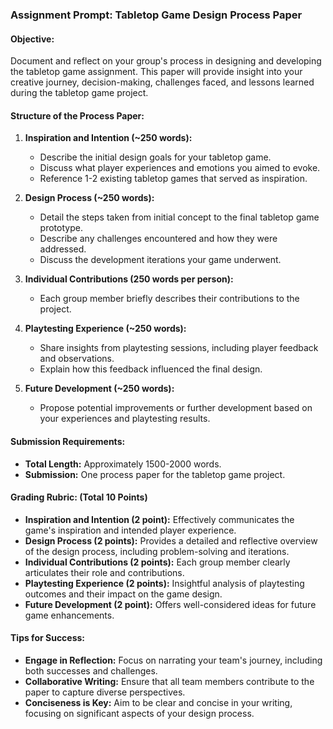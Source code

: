 ### Assignment Prompt: Tabletop Game Design Process Paper

#### Objective:
Document and reflect on your group's process in designing and developing the tabletop game assignment. This paper will provide insight into your creative journey, decision-making, challenges faced, and lessons learned during the tabletop game project.

#### Structure of the Process Paper:
1. **Inspiration and Intention (~250 words):**
   - Describe the initial design goals for your tabletop game.
   - Discuss what player experiences and emotions you aimed to evoke.
   - Reference 1-2 existing tabletop games that served as inspiration.

2. **Design Process (~250 words):**
   - Detail the steps taken from initial concept to the final tabletop game prototype.
   - Describe any challenges encountered and how they were addressed.
   - Discuss the development iterations your game underwent.

3. **Individual Contributions (250 words per person):**
   - Each group member briefly describes their contributions to the project.

4. **Playtesting Experience (~250 words):**
   - Share insights from playtesting sessions, including player feedback and observations.
   - Explain how this feedback influenced the final design.

5. **Future Development (~250 words):**
   - Propose potential improvements or further development based on your experiences and playtesting results.

#### Submission Requirements:
- **Total Length:** Approximately 1500-2000 words.
- **Submission:** One process paper for the tabletop game project.

#### Grading Rubric: (Total 10 Points)
- **Inspiration and Intention (2 point):** Effectively communicates the game's inspiration and intended player experience.
- **Design Process (2 points):** Provides a detailed and reflective overview of the design process, including problem-solving and iterations.
- **Individual Contributions (2 points):** Each group member clearly articulates their role and contributions.
- **Playtesting Experience (2 points):** Insightful analysis of playtesting outcomes and their impact on the game design.
- **Future Development (2 point):** Offers well-considered ideas for future game enhancements.

#### Tips for Success:
- **Engage in Reflection:** Focus on narrating your team's journey, including both successes and challenges.
- **Collaborative Writing:** Ensure that all team members contribute to the paper to capture diverse perspectives.
- **Conciseness is Key:** Aim to be clear and concise in your writing, focusing on significant aspects of your design process.
